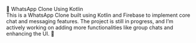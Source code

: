 📱 WhatsApp Clone Using Kotlin <br>
This is a WhatsApp Clone built using Kotlin and Firebase to implement core chat and messaging features. The project is still in progress, and I’m actively working on adding more functionalities like group chats and enhancing the UI. 🚀
